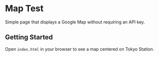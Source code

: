 # Map Test

Simple page that displays a Google Map without requiring an API key.

## Getting Started

Open `index.html` in your browser to see a map centered on Tokyo Station.
